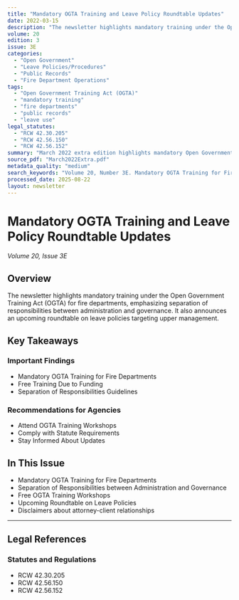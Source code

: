 ```yaml
---
title: "Mandatory OGTA Training and Leave Policy Roundtable Updates"
date: 2022-03-15
description: "The newsletter highlights mandatory training under the Open Government Training Act (OGTA) for fire departments, emphasizing separation of responsibilities between administration and governance. It also announces an upcoming roundtable on leave policies targeting upper management."
volume: 20
edition: 3
issue: 3E
categories:
  - "Open Government"
  - "Leave Policies/Procedures"
  - "Public Records"
  - "Fire Department Operations"
tags:
  - "Open Government Training Act (OGTA)"
  - "mandatory training"
  - "fire departments"
  - "public records"
  - "leave use"
legal_statutes:
  - "RCW 42.30.205"
  - "RCW 42.56.150"
  - "RCW 42.56.152"
summary: "March 2022 extra edition highlights mandatory Open Government Training Act (OGTA) training requirements for fire departments under RCW 42.30.205, emphasizes separation of responsibilities between administration and governance, announces free OGTA training workshops due to state funding, discusses public records compliance under RCW 42.56.150 and 42.56.152, and announces upcoming roundtable on leave policies targeting upper management personnel."
source_pdf: "March2022Extra.pdf"
metadata_quality: "medium"
search_keywords: "Volume 20, Number 3E. Mandatory OGTA Training for Fire Departments. Separation of Responsibilities between Administration and Governance. Free OGTA Training Workshops. Upcoming Roundtable on Leave Pol..."
processed_date: 2025-08-22
layout: newsletter
---
```


# Mandatory OGTA Training and Leave Policy Roundtable Updates

*Volume 20, Issue 3E*

## Overview

The newsletter highlights mandatory training under the Open Government Training Act (OGTA) for fire departments, emphasizing separation of responsibilities between administration and governance. It also announces an upcoming roundtable on leave policies targeting upper management.

## Key Takeaways

### Important Findings

- Mandatory OGTA Training for Fire Departments
- Free Training Due to Funding
- Separation of Responsibilities Guidelines

### Recommendations for Agencies

- Attend OGTA Training Workshops
- Comply with Statute Requirements
- Stay Informed About Updates

## In This Issue

- Mandatory OGTA Training for Fire Departments
- Separation of Responsibilities between Administration and Governance
- Free OGTA Training Workshops
- Upcoming Roundtable on Leave Policies
- Disclaimers about attorney-client relationships

---

## Legal References

### Statutes and Regulations

- RCW 42.30.205
- RCW 42.56.150
- RCW 42.56.152


